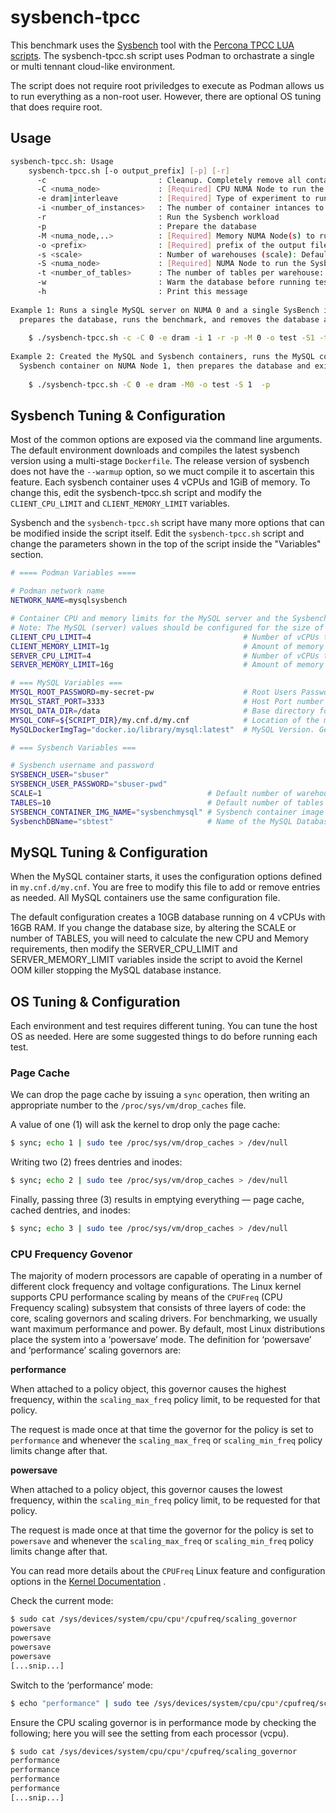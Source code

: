# sysbench-tpcc
This benchmark uses the [Sysbench](https://github.com/akopytov/sysbench/) tool with the [Percona TPCC LUA scripts](https://github.com/Percona-Lab/sysbench-tpcc). The sysbench-tpcc.sh script uses Podman to orchastrate a single or multi tennant cloud-like environment.

The script does not require root priviledges to execute as Podman allows us to run everything as a non-root user. However, there are optional OS tuning that does require root. 

## Usage

```bash
sysbench-tpcc.sh: Usage
    sysbench-tpcc.sh [-o output_prefix] [-p] [-r]
      -c                         : Cleanup. Completely remove all containers and the MySQL database
      -C <numa_node>             : [Required] CPU NUMA Node to run the MySQLServer
      -e dram|interleave         : [Required] Type of experiment to run
      -i <number_of_instances>   : The number of container intances to execute: Default 1
      -r                         : Run the Sysbench workload
      -p                         : Prepare the database
      -M <numa_node,..>          : [Required] Memory NUMA Node(s) to run the MySQLServer
      -o <prefix>                : [Required] prefix of the output files: Default 'test'
      -s <scale>                 : Number of warehouses (scale): Default 10
      -S <numa_node>             : [Required] NUMA Node to run the Sysbench workers
      -t <number_of_tables>      : The number of tables per warehouse: Default 10
      -w                         : Warm the database before running tests
      -h                         : Print this message
 
Example 1: Runs a single MySQL server on NUMA 0 and a single SysBench instance on NUMA Node1, 
  prepares the database, runs the benchmark, and removes the database and containers when complete.
 
    $ ./sysbench-tpcc.sh -c -C 0 -e dram -i 1 -r -p -M 0 -o test -S1 -t 10 -w
 
Example 2: Created the MySQL and Sysbench containers, runs the MySQL container on NUMA Node 0, the 
  Sysbench container on NUMA Node 1, then prepares the database and exits. The containers are left running.
 
    $ ./sysbench-tpcc.sh -C 0 -e dram -M0 -o test -S 1  -p
```

## Sysbench Tuning & Configuration
Most of the common options are exposed via the command line arguments. The default environment downloads and compiles the latest sysbench version using a multi-stage `Dockerfile`. The release version of sysbench does not have the `--warmup` option, so we muct compile it to ascertain this feature. Each sysbench container uses 4 vCPUs and 1GiB of memory. To change this, edit the sysbench-tpcc.sh script and modify the `CLIENT_CPU_LIMIT` and `CLIENT_MEMORY_LIMIT` variables. 

Sysbench and the `sysbench-tpcc.sh` script have many more options that can be modified inside the script itself. Edit the `sysbench-tpcc.sh` script and change the parameters shown in the top of the script inside the "Variables" section.

```bash
# ==== Podman Variables ====

# Podman network name
NETWORK_NAME=mysqlsysbench

# Container CPU and memory limits for the MySQL server and the Sysbench client
# Note: The MySQL (server) values should be configured for the size of the test database. The OOM killer will stop the database if too few resources are assigned.
CLIENT_CPU_LIMIT=4  								# Number of vCPUs to give to the Sysbench container
CLIENT_MEMORY_LIMIT=1g  							# Amount of memory (GiB) to give to the Sysbench container
SERVER_CPU_LIMIT=4  								# Number of vCPUs to give to the MySQL container
SERVER_MEMORY_LIMIT=16g  							# Amount of memory (GiB) to give to the Sysbench container

# === MySQL Variables ===
MYSQL_ROOT_PASSWORD=my-secret-pw  					# Root Users Password
MYSQL_START_PORT=3333  								# Host Port number for the first instance. Additional instances will increment by 1 for each instance 3306..3307..3308..
MYSQL_DATA_DIR=/data 								# Base directory for the MySQL Data Directory on the host
MYSQL_CONF=${SCRIPT_DIR}/my.cnf.d/my.cnf  			# Location of the my.cnf file the MySQL server will use
MySQLDockerImgTag="docker.io/library/mysql:latest"  # MySQL Version. Get the Docker Tag ID from https://hub.docker.com/_/mysql

# === Sysbench Variables ===

# Sysbench username and password
SYSBENCH_USER="sbuser"
SYSBENCH_USER_PASSWORD="sbuser-pwd"
SCALE=1  									# Default number of warehouses (scale value)
TABLES=10  									# Default number of tables per warehouse. Use -t to override.
SYSBENCH_CONTAINER_IMG_NAME="sysbenchmysql" # Sysbench container image name
SysbenchDBName="sbtest"  					# Name of the MySQL Database to create and run Sysbench against
```

## MySQL Tuning & Configuration
When the MySQL container starts, it uses the configuration options defined in `my.cnf.d/my.cnf`. You are free to modify this file to add or remove entries as needed. All MySQL containers use the same configuration file.

The default configuration creates a 10GB database running on 4 vCPUs with 16GB RAM. If you change the database size, by altering the SCALE or number of TABLES, you will need to calculate the new CPU and Memory requirements, then modify the SERVER_CPU_LIMIT and SERVER_MEMORY_LIMIT variables inside the script to avoid the Kernel OOM killer stopping the MySQL database instance. 

## OS Tuning & Configuration
Each environment and test requires different tuning. You can tune the host OS as needed. Here are some suggested things to do before running each test.

### Page Cache
We can drop the page cache by issuing a `sync` operation, then writing an appropriate number to the  `/proc/sys/vm/drop_caches` file. 

A value of one (1) will ask the kernel to drop only the page cache:

```bash
$ sync; echo 1 | sudo tee /proc/sys/vm/drop_caches > /dev/null
```

Writing two (2) frees dentries and inodes:

```bash
$ sync; echo 2 | sudo tee /proc/sys/vm/drop_caches > /dev/null
```

Finally, passing three (3) results in emptying everything — page cache, cached dentries, and inodes:

```bash
$ sync; echo 3 | sudo tee /proc/sys/vm/drop_caches > /dev/null
```

### CPU Frequency Govenor 

The majority of modern processors are capable of operating in a number of different clock frequency and voltage configurations. The Linux kernel supports CPU performance scaling by means of the `CPUFreq` (CPU Frequency scaling) subsystem that consists of three layers of code: the core, scaling governors and scaling drivers. For benchmarking, we usually want maximum performance and power. By default, most Linux distributions place the system into a ‘powersave’ mode. The definition for ‘powersave’ and ‘performance’ scaling governors are:

**performance**

When attached to a policy object, this governor causes the highest frequency, within the `scaling_max_freq` policy limit, to be requested for that policy.

The request is made once at that time the governor for the policy is set to `performance` and whenever the `scaling_max_freq` or `scaling_min_freq` policy limits change after that.

**powersave**

When attached to a policy object, this governor causes the lowest frequency, within the `scaling_min_freq` policy limit, to be requested for that policy.

The request is made once at that time the governor for the policy is set to `powersave` and whenever the `scaling_max_freq` or `scaling_min_freq` policy limits change after that.

You can read more details about the  `CPUFreq`  Linux feature and configuration options in the  [Kernel Documentation](https://www.kernel.org/doc/html/latest/admin-guide/pm/cpufreq.html) .

Check the current mode:

```bash
$ sudo cat /sys/devices/system/cpu/cpu*/cpufreq/scaling_governor
powersave
powersave
powersave
powersave
[...snip...]
```

Switch to the ‘performance’ mode:

```bash
$ echo "performance" | sudo tee /sys/devices/system/cpu/cpu*/cpufreq/scaling_governor
```

Ensure the CPU scaling governor is in performance mode by checking the following; here you will see the setting from each processor (vcpu).

```bash
$ sudo cat /sys/devices/system/cpu/cpu*/cpufreq/scaling_governor
performance
performance
performance
performance
[...snip...]
```